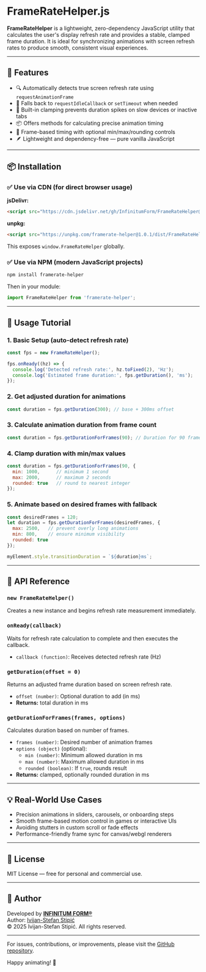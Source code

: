 # FrameRateHelper.js

**FrameRateHelper** is a lightweight, zero-dependency JavaScript utility that calculates the user's display refresh rate and provides a stable, clamped frame duration. It is ideal for synchronizing animations with screen refresh rates to produce smooth, consistent visual experiences.

---

## 🚀 Features

- 🔍 Automatically detects true screen refresh rate using `requestAnimationFrame`
- 🧠 Falls back to `requestIdleCallback` or `setTimeout` when needed
- 🧱 Built-in clamping prevents duration spikes on slow devices or inactive tabs
- 📦 Offers methods for calculating precise animation timing
- 📐 Frame-based timing with optional min/max/rounding controls
- 🪶 Lightweight and dependency-free — pure vanilla JavaScript

---

## 📦 Installation

### ✅ Use via CDN (for direct browser usage)

**jsDelivr:**
```html
<script src="https://cdn.jsdelivr.net/gh/InfinitumForm/FrameRateHelper@v1.0.1/dist/FrameRateHelper.js"></script>
```

**unpkg:**
```html
<script src="https://unpkg.com/framerate-helper@1.0.1/dist/FrameRateHelper.js"></script>
```

This exposes `window.FrameRateHelper` globally.

### ✅ Use via NPM (modern JavaScript projects)

```bash
npm install framerate-helper
```

Then in your module:
```js
import FrameRateHelper from 'framerate-helper';
```

---

## 🧪 Usage Tutorial

### 1. Basic Setup (auto-detect refresh rate)
```js
const fps = new FrameRateHelper();

fps.onReady((hz) => {
  console.log('Detected refresh rate:', hz.toFixed(2), 'Hz');
  console.log('Estimated frame duration:', fps.getDuration(), 'ms');
});
```

### 2. Get adjusted duration for animations
```js
const duration = fps.getDuration(300); // base + 300ms offset
```

### 3. Calculate animation duration from frame count
```js
const duration = fps.getDurationForFrames(90); // Duration for 90 frames
```

### 4. Clamp duration with min/max values
```js
const duration = fps.getDurationForFrames(90, {
  min: 1000,      // minimum 1 second
  max: 2000,      // maximum 2 seconds
  rounded: true   // round to nearest integer
});
```

### 5. Animate based on desired frames with fallback
```js
const desiredFrames = 120;
let duration = fps.getDurationForFrames(desiredFrames, {
  max: 2500,   // prevent overly long animations
  min: 800,    // ensure minimum visibility
  rounded: true
});

myElement.style.transitionDuration = `${duration}ms`;
```

---

## 🧰 API Reference

### `new FrameRateHelper()`
Creates a new instance and begins refresh rate measurement immediately.

### `onReady(callback)`
Waits for refresh rate calculation to complete and then executes the callback.
- `callback (function)`: Receives detected refresh rate (Hz)

### `getDuration(offset = 0)`
Returns an adjusted frame duration based on screen refresh rate.
- `offset (number)`: Optional duration to add (in ms)
- **Returns:** total duration in ms

### `getDurationForFrames(frames, options)`
Calculates duration based on number of frames.
- `frames (number)`: Desired number of animation frames
- `options (object)` (optional):
  - `min (number)`: Minimum allowed duration in ms
  - `max (number)`: Maximum allowed duration in ms
  - `rounded (boolean)`: If `true`, rounds result
- **Returns:** clamped, optionally rounded duration in ms

---

## 💡 Real-World Use Cases

- Precision animations in sliders, carousels, or onboarding steps
- Smooth frame-based motion control in games or interactive UIs
- Avoiding stutters in custom scroll or fade effects
- Performance-friendly frame sync for canvas/webgl renderers

---

## 📄 License

MIT License — free for personal and commercial use.

---

## 👤 Author

Developed by [**INFINITUM FORM®**](https://infinitumform.com)  
Author: [Ivijan-Stefan Stipić](https://www.linkedin.com/in/ivijanstefanstipic/)  
© 2025 Ivijan-Stefan Stipić. All rights reserved.

---

For issues, contributions, or improvements, please visit the [GitHub repository](https://github.com/InfinitumForm/FrameRateHelper).

Happy animating! 🎨
